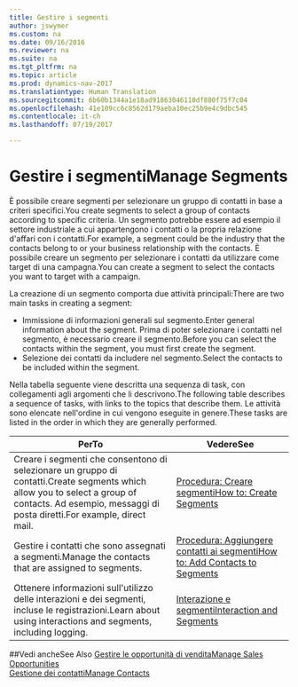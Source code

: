 ```yaml
---
title: Gestire i segmenti
author: jswymer
ms.custom: na
ms.date: 09/16/2016
ms.reviewer: na
ms.suite: na
ms.tgt_pltfrm: na
ms.topic: article
ms.prod: dynamics-nav-2017
ms.translationtype: Human Translation
ms.sourcegitcommit: 6b60b1344a1e18ad91863046110df880f75f7c04
ms.openlocfilehash: 41e109cc6c8562d179aeba10ec25b9e4c9dbc545
ms.contentlocale: it-ch
ms.lasthandoff: 07/19/2017

---
```

# <a name="manage-segments"></a><span data-ttu-id="c045f-102">Gestire i segmenti</span><span class="sxs-lookup"><span data-stu-id="c045f-102">Manage Segments</span></span>
<span data-ttu-id="c045f-103">È possibile creare segmenti per selezionare un gruppo di contatti in base a criteri specifici.</span><span class="sxs-lookup"><span data-stu-id="c045f-103">You create segments to select a group of contacts according to specific criteria.</span></span> <span data-ttu-id="c045f-104">Un segmento potrebbe essere ad esempio il settore industriale a cui appartengono i contatti o la propria relazione d'affari con i contatti.</span><span class="sxs-lookup"><span data-stu-id="c045f-104">For example, a segment could be the industry that the contacts belong to or your business relationship with the contacts.</span></span> <span data-ttu-id="c045f-105">È possibile creare un segmento per selezionare i contatti da utilizzare come target di una campagna.</span><span class="sxs-lookup"><span data-stu-id="c045f-105">You can create a segment to select the contacts you want to target with a campaign.</span></span>

<span data-ttu-id="c045f-106">La creazione di un segmento comporta due attività principali:</span><span class="sxs-lookup"><span data-stu-id="c045f-106">There are two main tasks in creating a segment:</span></span>

* <span data-ttu-id="c045f-107">Immissione di informazioni generali sul segmento.</span><span class="sxs-lookup"><span data-stu-id="c045f-107">Enter general information about the segment.</span></span> <span data-ttu-id="c045f-108">Prima di poter selezionare i contatti nel segmento, è necessario creare il segmento.</span><span class="sxs-lookup"><span data-stu-id="c045f-108">Before you can select the contacts within the segment, you must first create the segment.</span></span>
* <span data-ttu-id="c045f-109">Selezione dei contatti da includere nel segmento.</span><span class="sxs-lookup"><span data-stu-id="c045f-109">Select the contacts to be included within the segment.</span></span>

<span data-ttu-id="c045f-110">Nella tabella seguente viene descritta una sequenza di task, con collegamenti agli argomenti che li descrivono.</span><span class="sxs-lookup"><span data-stu-id="c045f-110">The following table describes a sequence of tasks, with links to the topics that describe them.</span></span> <span data-ttu-id="c045f-111">Le attività sono elencate nell'ordine in cui vengono eseguite in genere.</span><span class="sxs-lookup"><span data-stu-id="c045f-111">These tasks are listed in the order in which they are generally performed.</span></span>

|<span data-ttu-id="c045f-112">Per</span><span class="sxs-lookup"><span data-stu-id="c045f-112">To</span></span> |<span data-ttu-id="c045f-113">Vedere</span><span class="sxs-lookup"><span data-stu-id="c045f-113">See</span></span> |
|---|----|
|<span data-ttu-id="c045f-114">Creare i segmenti che consentono di selezionare un gruppo di contatti.</span><span class="sxs-lookup"><span data-stu-id="c045f-114">Create segments which allow you to select a group of contacts.</span></span> <span data-ttu-id="c045f-115">Ad esempio, messaggi di posta diretti.</span><span class="sxs-lookup"><span data-stu-id="c045f-115">For example, direct mail.</span></span>|[<span data-ttu-id="c045f-116">Procedura: Creare segmenti</span><span class="sxs-lookup"><span data-stu-id="c045f-116">How to: Create Segments</span></span>](marketing-how-create-segment.md)|
|<span data-ttu-id="c045f-117">Gestire i contatti che sono assegnati a segmenti.</span><span class="sxs-lookup"><span data-stu-id="c045f-117">Manage the contacts that are assigned to segments.</span></span>|[<span data-ttu-id="c045f-118">Procedura: Aggiungere contatti ai segmenti</span><span class="sxs-lookup"><span data-stu-id="c045f-118">How to: Add Contacts to Segments</span></span>](marketing-add-contact-segment.md)|
|<span data-ttu-id="c045f-119">Ottenere informazioni sull'utilizzo delle interazioni e dei segmenti, incluse le registrazioni.</span><span class="sxs-lookup"><span data-stu-id="c045f-119">Learn about using interactions and segments, including logging.</span></span>|[<span data-ttu-id="c045f-120">Interazione e segmenti</span><span class="sxs-lookup"><span data-stu-id="c045f-120">Interaction and Segments</span></span>](marketing-interaction-segments.md)|

##<a name="see-also"></a><span data-ttu-id="c045f-121">Vedi anche</span><span class="sxs-lookup"><span data-stu-id="c045f-121">See Also</span></span>
[<span data-ttu-id="c045f-122">Gestire le opportunità di vendita</span><span class="sxs-lookup"><span data-stu-id="c045f-122">Manage Sales Opportunities</span></span>](marketing-manage-sales-opportunities.md)  
[<span data-ttu-id="c045f-123">Gestione dei contatti</span><span class="sxs-lookup"><span data-stu-id="c045f-123">Manage Contacts</span></span>](marketing-contacts.md)

